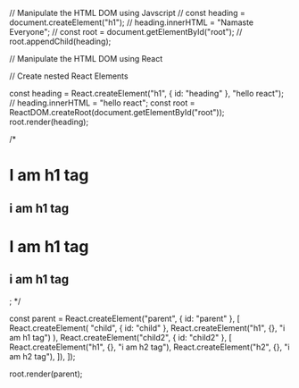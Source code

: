 // Manipulate the HTML DOM using Javscript
// const heading = document.createElement("h1");
// heading.innerHTML = "Namaste Everyone";
// const root = document.getElementById("root");
// root.appendChild(heading);

// Manipulate the HTML DOM using React

// Create nested React Elements

const heading = React.createElement("h1", { id: "heading" }, "hello react");
// heading.innerHTML = "hello react";
const root = ReactDOM.createRoot(document.getElementById("root"));
root.render(heading);

/* <div id="parent">
  <div id="child">
    <h1>I am h1 tag</h1>
    <h2>i am h1 tag</h2>
  </div>
  <div id="child">
    <h1>I am h1 tag</h1>
    <h2>i am h1 tag</h2>
  </div>
</div>; */

const parent = React.createElement("parent", { id: "parent" }, [
  React.createElement(
    "child",
    { id: "child" },
    React.createElement("h1", {}, "i am h1 tag")
  ),
  React.createElement("child2", { id: "child2" }, [
    React.createElement("h1", {}, "i am h2 tag"),
    React.createElement("h2", {}, "i am h2 tag"),
  ]),
]);

root.render(parent);
